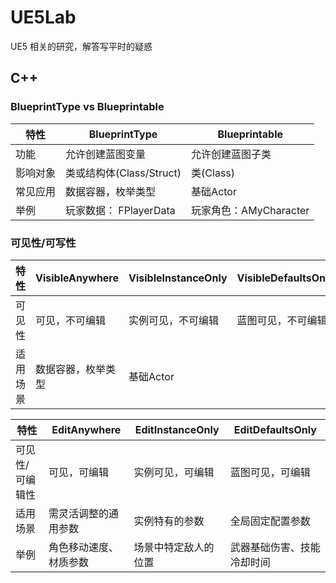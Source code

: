 # UE5Lab
UE5 相关的研究，解答写平时的疑惑

## C++ 
### BlueprintType vs Blueprintable
| 特性    | BlueprintType | Blueprintable |
| -------- | ------- | ------- |
| 功能  | 允许创建蓝图变量 | 允许创建蓝图子类    |
| 影响对象 | 类或结构体(Class/Struct) | 类(Class)    |
| 常见应用  | 数据容器，枚举类型 | 基础Actor |
| 举例  | 玩家数据： FPlayerData | 玩家角色：AMyCharacter |


### 可见性/可写性
| 特性    | VisibleAnywhere | VisibleInstanceOnly | VisibleDefaultsOnly  
| -------- | ------- | ------- |  ------- |
| 可见性  | 可见，不可编辑 | 实例可见，不可编辑 | 蓝图可见，不可编辑 |
| 适用场景  | 数据容器，枚举类型 | 基础Actor |


| 特性    | EditAnywhere | EditInstanceOnly | EditDefaultsOnly |
| -------- | ------- | ------- |  ------- |
| 可见性/可编辑性  |可见，可编辑  | 实例可见，可编辑  | 蓝图可见，可编辑  |
| 适用场景  | 	需灵活调整的通用参数 | 实例特有的参数 | 全局固定配置参数|
| 举例  | 角色移动速度、材质参数 | 场景中特定敌人的位置 | 武器基础伤害、技能冷却时间|

